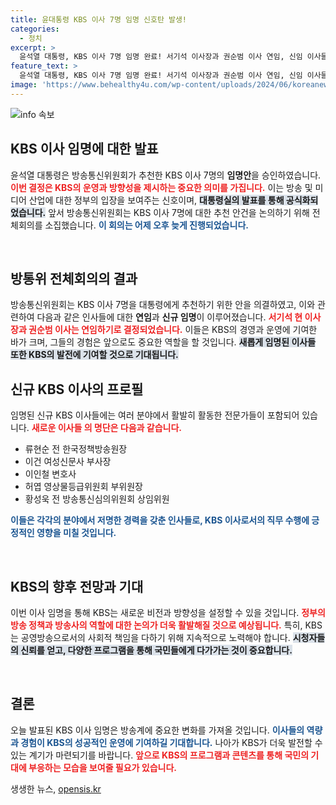 ```yaml
---
title: 윤대통령 KBS 이사 7명 임명 신호탄 발생!
categories:
  - 정치
excerpt: >
  윤석열 대통령, KBS 이사 7명 임명 완료! 서기석 이사장과 권순범 이사 연임, 신임 이사들의 면면은? 방송계의 새로운 변화가 시작된다! 클릭해 자세히 알아보세요!
feature_text: >
  윤석열 대통령, KBS 이사 7명 임명 완료! 서기석 이사장과 권순범 이사 연임, 신임 이사들의 면면은? 방송계의 새로운 변화가 시작된다! 클릭해 자세히 알아보세요!
image: 'https://www.behealthy4u.com/wp-content/uploads/2024/06/koreanews.jpg'
---
```


<p><img src="https://www.behealthy4u.com/wp-content/uploads/2024/06/koreanews.jpg" alt="info 속보" /></p>

<h2 data-ke-size="size26">KBS 이사 임명에 대한 발표</h2>

<p data-ke-size="size16">윤석열 대통령은 방송통신위원회가 추천한 KBS 이사 7명의 <b>임명안</b>을 승인하였습니다. <b><span style="color: #ee2323;">이번 결정은 KBS의 운영과 방향성을 제시하는 중요한 의미를 가집니다.</span></b> 이는 방송 및 미디어 산업에 대한 정부의 입장을 보여주는 신호이며, <b><span style="background-color: #21538527;">대통령실의 발표를 통해 공식화되었습니다.</span></b> 앞서 방송통신위원회는 KBS 이사 7명에 대한 추천 안건을 논의하기 위해 전체회의를 소집했습니다. <b><span style="color: #1a5490;">이 회의는 어제 오후 늦게 진행되었습니다.</span></b></p>

<p data-ke-size="size16">&nbsp;</p>

<h2 data-ke-size="size26">방통위 전체회의의 결과</h2>

<p data-ke-size="size16">방송통신위원회는 KBS 이사 7명을 대통령에게 추천하기 위한 안을 의결하였고, 이와 관련하여 다음과 같은 인사들에 대한 <b>연임</b>과 <b>신규 임명</b>이 이루어졌습니다. <b><span style="color: #ee2323;">서기석 현 이사장과 권순범 이사는 연임하기로 결정되었습니다.</span></b> 이들은 KBS의 경영과 운영에 기여한 바가 크며, 그들의 경험은 앞으로도 중요한 역할을 할 것입니다. <b><span style="background-color: #21538527;">새롭게 임명된 이사들 또한 KBS의 발전에 기여할 것으로 기대됩니다.</span></b></p>

<h2 data-ke-size="size26">신규 KBS 이사의 프로필</h2>

<p data-ke-size="size16">임명된 신규 KBS 이사들에는 여러 분야에서 활발히 활동한 전문가들이 포함되어 있습니다. <b><span style="color: #ee2323;">새로운 이사들 의 명단은 다음과 같습니다.</span></b></p>

<ul>
    <li>류현순 전 한국정책방송원장</li>
    <li>이건 여성신문사 부사장</li>
    <li>이인철 변호사</li>
    <li>허엽 영상물등급위원회 부위원장</li>
    <li>황성욱 전 방송통신심의위원회 상임위원</li>
</ul>

<p data-ke-size="size16"><b><span style="color: #1a5490;">이들은 각각의 분야에서 저명한 경력을 갖춘 인사들로, KBS 이사로서의 직무 수행에 긍정적인 영향을 미칠 것입니다.</span></b></p>

<p data-ke-size="size16">&nbsp;</p>

<h2 data-ke-size="size26">KBS의 향후 전망과 기대</h2>

<p data-ke-size="size16">이번 이사 임명을 통해 KBS는 새로운 비전과 방향성을 설정할 수 있을 것입니다. <b><span style="color: #ee2323;">정부의 방송 정책과 방송사의 역할에 대한 논의가 더욱 활발해질 것으로 예상됩니다.</span></b> 특히, KBS는 공영방송으로서의 사회적 책임을 다하기 위해 지속적으로 노력해야 합니다. <b><span style="background-color: #21538527;">시청자들의 신뢰를 얻고, 다양한 프로그램을 통해 국민들에게 다가가는 것이 중요합니다.</span></b></p>

<p data-ke-size="size16">&nbsp;</p>

<h2 data-ke-size="size26">결론</h2>

<p data-ke-size="size16">오늘 발표된 KBS 이사 임명은 방송계에 중요한 변화를 가져올 것입니다. <b><span style="color: #1a5490;">이사들의 역량과 경험이 KBS의 성공적인 운영에 기여하길 기대합니다.</span></b> 나아가 KBS가 더욱 발전할 수 있는 계기가 마련되기를 바랍니다. <b><span style="color: #ee2323;">앞으로 KBS의 프로그램과 콘텐츠를 통해 국민의 기대에 부응하는 모습을 보여줄 필요가 있습니다.</span></b></p>
생생한 뉴스, <a href="https://opensis.kr" rel="dofollow">opensis.kr</a>


